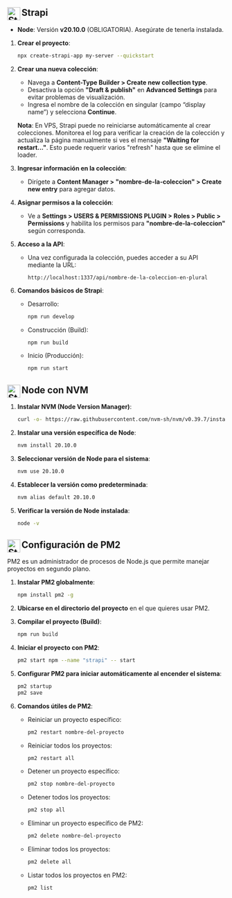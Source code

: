 ## Strapi <img align="left" alt="Strapi" width="30px" style="padding-right:0px;" src="https://assets.super.so/e7c0f16c-8bd3-4c76-8075-4c86f986e1b2/uploads/favicon/9c68ae10-0a8a-4e3f-9084-3625b19df9cb.png" />

- **Node**: Versión **v20.10.0** (OBLIGATORIA). Asegúrate de tenerla instalada.
1. **Crear el proyecto**:
   ```bash
   npx create-strapi-app my-server --quickstart
   ```
2. **Crear una nueva colección**:
   - Navega a **Content-Type Builder > Create new collection type**.
   - Desactiva la opción **"Draft & publish"** en **Advanced Settings** para evitar problemas de visualización.
   - Ingresa el nombre de la colección en singular (campo “display name”) y selecciona **Continue**.

   **Nota**: En VPS, Strapi puede no reiniciarse automáticamente al crear colecciones. Monitorea el log para verificar la creación de la colección y actualiza la página manualmente si ves el mensaje **"Waiting for restart..."**. Esto puede requerir varios "refresh" hasta que se elimine el loader.

3. **Ingresar información en la colección**:
   - Dirígete a **Content Manager > "nombre-de-la-coleccion" > Create new entry** para agregar datos.

4. **Asignar permisos a la colección**:
   - Ve a **Settings > USERS & PERMISSIONS PLUGIN > Roles > Public > Permissions** y habilita los permisos para **"nombre-de-la-coleccion"** según corresponda.

5. **Acceso a la API**:
   - Una vez configurada la colección, puedes acceder a su API mediante la URL:
     ```
     http://localhost:1337/api/nombre-de-la-coleccion-en-plural
     ```

6. **Comandos básicos de Strapi**:
   - Desarrollo:
     ```bash
     npm run develop
     ```
   - Construcción (Build):
     ```bash
     npm run build
     ```
   - Inicio (Producción):
     ```bash
     npm run start
     ```


## Node con NVM <img align="left" alt="Strapi" width="30px" style="padding-right:0px;" src="https://cdn-icons-png.flaticon.com/512/5968/5968322.png" />
1. **Instalar NVM (Node Version Manager)**:
   ```bash
   curl -o- https://raw.githubusercontent.com/nvm-sh/nvm/v0.39.7/install.sh | bash
   ```
2. **Instalar una versión específica de Node**:
   ```bash
   nvm install 20.10.0
   ```
3. **Seleccionar versión de Node para el sistema**:
   ```bash
   nvm use 20.10.0
   ```
4. **Establecer la versión como predeterminada**:
   ```bash
   nvm alias default 20.10.0
   ```
5. **Verificar la versión de Node instalada**:
   ```bash
   node -v
   ```


## Configuración de PM2 <img align="left" alt="Strapi" width="30px" style="padding-right:0px;" src="https://raw.githubusercontent.com/gilbarbara/logos/main/logos/pm2-icon.svg" />
PM2 es un administrador de procesos de Node.js que permite manejar proyectos en segundo plano.

1. **Instalar PM2 globalmente**:
   ```bash
   npm install pm2 -g
   ```
2. **Ubicarse en el directorio del proyecto** en el que quieres usar PM2.
3. **Compilar el proyecto (Build)**:
   ```bash
   npm run build
   ```
4. **Iniciar el proyecto con PM2**:
   ```bash
   pm2 start npm --name "strapi" -- start
   ```
5. **Configurar PM2 para iniciar automáticamente al encender el sistema**:
   ```bash
   pm2 startup
   pm2 save
   ```

6. **Comandos útiles de PM2**:
   - Reiniciar un proyecto específico:
     ```bash
     pm2 restart nombre-del-proyecto
     ```
   - Reiniciar todos los proyectos:
     ```bash
     pm2 restart all
     ```
   - Detener un proyecto específico:
     ```bash
     pm2 stop nombre-del-proyecto
     ```
   - Detener todos los proyectos:
     ```bash
     pm2 stop all
     ```
   - Eliminar un proyecto específico de PM2:
     ```bash
     pm2 delete nombre-del-proyecto
     ```
   - Eliminar todos los proyectos:
     ```bash
     pm2 delete all
     ```
   - Listar todos los proyectos en PM2:
     ```bash
     pm2 list
     ```

